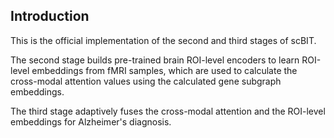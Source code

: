 ## Introduction
This is the official implementation of the second and third stages of scBIT. 

The second stage builds pre-trained brain ROI-level encoders to learn ROI-level embeddings from fMRI samples, which are used to calculate the cross-modal attention values using the calculated gene subgraph embeddings. 

The third stage adaptively fuses the cross-modal attention and the ROI-level embeddings for Alzheimer's diagnosis.
